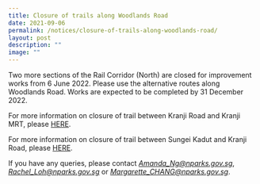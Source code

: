 ```yaml
---
title: Closure of trails along Woodlands Road
date: 2021-09-06
permalink: /notices/closure-of-trails-along-woodlands-road/
layout: post
description: ""
image: ""
---
```



Two more sections of the Rail Corridor (North) are closed for improvement works from 6 June 2022. Please use the alternative routes along Woodlands Road. Works are expected to be completed by 31 December 2022.

For more information on closure of trail between Kranji Road and Kranji MRT, please [HERE](/files/31%20May%202022%20Closure%20Notice%20for%20Rail%20Corridor%20North%20Phase%206%20(002).pdf).

For more information on closure of trail between Sungei Kadut and Kranji Road, please [HERE](/files/31%20May%202022%20Closure%20Notice%20for%20Rail%20Corridor%20North%20Phase%205%20(002).pdf).

If you have any queries, please contact *Amanda_Ng@nparks.gov.sg*, *Rachel_Loh@nparks.gov.sg* or *Margarette_CHANG@nparks.gov.sg*.